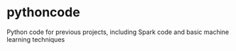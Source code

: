 # pythoncode
Python code for previous projects, including Spark code and basic machine learning techniques
